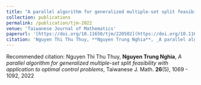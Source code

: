 ```yaml
---
title: "A parallel algorithm for generalized multiple-set split feasibility with application to optimal control problems"
collection: publications
permalink: /publication/tjm-2022
venue: 'Taiwanese Journal of Mathematics'
paperurl: '[https://doi.org/10.11650/tjm/220502](https://doi.org/10.11650/tjm/220502)'
citation: 'Nguyen Thi Thu Thuy, **Nguyen Trung Nghia**, _A parallel algorithm for generalized multiple-set split feasibility with application to optimal control problems_, Taiwanese J. Math. **26**(5), 1069 - 1092, 2022. '
---
```


Recommended citation: Nguyen Thi Thu Thuy, **Nguyen Trung Nghia**, _A parallel algorithm for generalized multiple-set split feasibility with application to optimal control problems_, Taiwanese J. Math. **26**(5), 1069 - 1092, 2022
